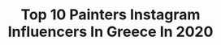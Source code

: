 ---
title: Top 10 Painters Instagram Influencers In Greece In 2020
description: >-
  Find top painters Instagram influencers in Greece in 2020. Most popular hashtags: #painting #contemporaryart #drawing #greece.
platform: Instagram
hits: 23
text_top: Identify the top-rated Instagram profiles on inBeat.
text_bottom: Our search engine aggregates 23 Instagram influencers like this in Greece for you to work with.
profiles:
  - username: "avgoustidisermis"
    fullname: >-
      Avgoustidis Ermis-Ανάργυρος
    bio: >-
      Ermis Anargyros Avgoustidis - painter, musician, photographer, poet and film maker.
    location: "Greece"
    followers: 37257
    engagement: 658
    commentsToLikes: 0.019316
    id: ck0u0jjortz8g0i19tukmrjf1
    verified: false
    hashtags: "#argyris, #landscapes, #photo, #amazing"
  - username: "anastasiou.dimitris"
    fullname: >-
      Dimitris Anastasiou
    bio: >-
      Painter, Greece, 1979. Lives and works in Athens.
    location: "Greece"
    followers: 13367
    engagement: 780
    commentsToLikes: 0.025080
    id: ckaotu276xisw0i788lmhzai3
    verified: false
    hashtags: "#selfportrait, #polyptych, #kaleidoscopepublications, #contemporarypainting"
  - username: "vassia_kostara"
    fullname: >-
      Vassia Kostara
    bio: >-
      * Founder of Vassia Kostara Limited Collections * Designer & painter * Style advisor on @elenimenegaki TV Show * Always Inspired 📸
    location: "Greece"
    followers: 165262
    engagement: 518
    commentsToLikes: 0.007753
    id: ck14kql0kqtfu0i1917cplvzf
    verified: false
    hashtags: "#ootd, #vassiakostaralimitedcollections, #alwaysinspired, #ss20"
  - username: "nikolas_tower"
    fullname: >-
      Nikolaos Kafasis 🦋
    bio: >-
      Watercolorist by day - oil painter by night 🎨 lvl 22 🌟 Commissions are Open: DM me! 👥 Second/store acc @nikolastower 🖌️ Art supply enthusiast 🏷️Shop:
    location: "Greece"
    followers: 200599
    engagement: 390
    commentsToLikes: 0.006610
    id: ck0tu3bld5g0d0i19hy5g68lp
    verified: false
    hashtags: "#fantasyart, #inktoberday4, #illustration, #workinprogressart"
  - username: "michalisgoumas"
    fullname: >-
      Michalis Goumas
    bio: >-
      • Visual Arts • Painter - Creative Photographer - Art Director #michalisgoumas - #michalisgoumasphotography
    location: "Greece"
    followers: 11118
    engagement: 515
    commentsToLikes: 0.015955
    id: ck8sxsv8rijgd0j78tezyzv4j
    verified: false
    hashtags: "#breeding, #artforsale, #oilpainting, #painting"
  - username: "elysios_c"
    fullname: >-
      Elysios
    bio: >-
      📍Athens,🇬🇷 💌DM or email me for commissions
    location: "Greece"
    followers: 14264
    engagement: 1473
    commentsToLikes: 0.016177
    id: ck0ue8p1okqsu0i19f0xmkfgt
    verified: false
    hashtags: "#artcommissions, #painting, #sketchdaily, #sketchbook"
  - username: "ioannis_lassithiotakis"
    fullname: >-
      Ioannis Lassithiotakis
    bio: >-
      Based in Athens, F/B : Ioannis Lassithiotakis. Professor at the Uniwa. Represented:Alfa gallery Miami, 104 gallery N.Y, Dlgallery, ArtStar NY
    location: "Greece"
    followers: 12953
    engagement: 602
    commentsToLikes: 0.027445
    id: ck0tx9naiidp90i19qgr1hyvx
    verified: false
    hashtags: ""
  - username: "pigi_devetzi"
    fullname: >-
      Πηγή Δεβετζή Official
    bio: >-
      Olympic champion 🏆medalist in Triple Jump Athens 2004 Beijing 2008 P.B 15.32 🥇🥈🥉sports psychology,professional athlete,physiotherapist KOLITES 🤪🤪🤪
    location: "Greece"
    followers: 43642
    engagement: 331
    commentsToLikes: 0.209217
    id: ck5znqqvhozbb0i146jkg7fe7
    verified: true
    hashtags: "#greekbrand, #happy, #amazing, #fantastic"
  - username: "theodoroszagorakis"
    fullname: >-
      Zagor07
    bio: >-
      Captain of European Championship 2004 Greek National Football Team 🔵⚪ Member of the European Parliament
    location: "Greece"
    followers: 13046
    engagement: 1302
    commentsToLikes: 0.015281
    id: ck5c6dawc579p0i1151tpw781
    verified: true
    hashtags: "#europeanparliament, #covid, #gr, #birthdaygirl"
  - username: "zalligraphy__"
    fullname: >-
      ℓαнzα ѕυƒα∂ 🌻
    bio: >-
      ℓιƒє ιѕ вєαυтιιƒυℓℓℓℓℓ 😇❤️ | 🇴🇲 × 🇮🇳 | | ᥇ꪗꫀ ƚꪖӄe ᥴꪖrꫀ. | 💜
    location: "Greece"
    followers: 2612
    engagement: 1545
    commentsToLikes: 0.129564
    id: ck9wg69f5s37x0j78oz1w17kj
    verified: false
    hashtags: "#editing, #thistooshallpass, #hijabiblogger, #photographerlife"
---